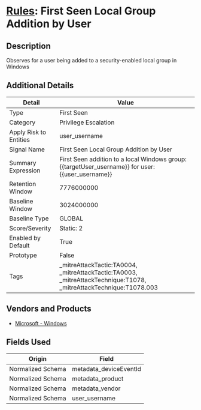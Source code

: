 # [Rules](README.md): First Seen Local Group Addition by User

## Description
Observes for a user being added to a security-enabled local group in Windows

## Additional Details
|Detail|Value|
|----|----|
|Type|First Seen|
|Category|Privilege Escalation|
|Apply Risk to Entities|user_username|
|Signal Name|First Seen Local Group Addition by User|
|Summary Expression|First Seen addition to a local Windows group: {{targetUser_username}} for user: {{user_username}}|
|Retention Window|7776000000|
|Baseline Window|3024000000|
|Baseline Type|GLOBAL|
|Score/Severity|Static: 2|
|Enabled by Default|True|
|Prototype|False|
|Tags|_mitreAttackTactic:TA0004, _mitreAttackTactic:TA0003, _mitreAttackTechnique:T1078, _mitreAttackTechnique:T1078.003|
## Vendors and Products
- [Microsoft - Windows](../products/1ff7546c-cb36-4a24-87f7-89d2cecc5761.md)


## Fields Used

|Origin|Field|
|----|----|
|Normalized Schema|metadata_deviceEventId|
|Normalized Schema|metadata_product|
|Normalized Schema|metadata_vendor|
|Normalized Schema|user_username|


